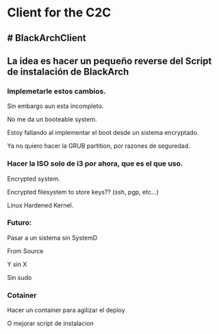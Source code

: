 <h1> Client for the C2C </h1>
<h2># BlackArchClient </h2>

<h2>La idea es hacer un pequeño reverse del Script de instalación de BlackArch </h2>

<h3>Implemetarle estos cambios. </h3>
    <p>Sin embargo aun esta incompleto. </p>
    <p>No me da un booteable system. </p>
    <p>Estoy fallando al implementar el boot desde un sistema encryptado. </p>
    <p>Ya no quiero hacer la GRUB partition, por razones de seguredad. </p>
    
<h3> Hacer la ISO solo de i3 por ahora, que es el que uso.</h3>
    <p> Encrypted system. </p>
    <p> Encrypted filesystem to store keys?? (ssh, pgp, etc...) </p>
    <p> Linux Hardened Kernel. </p>

<h3>Futuro: </h3>
    <p>Pasar a un sistema sin SystemD</p>
    <p>From Source </p>
    <p>Y sin X</p>
    <p>Sin sudo </p>
    
<h3> Cotainer </h3>
    <p> Hacer un container para agilizar el deploy </p>
    <p> O mejorar script de instalacion </p>
